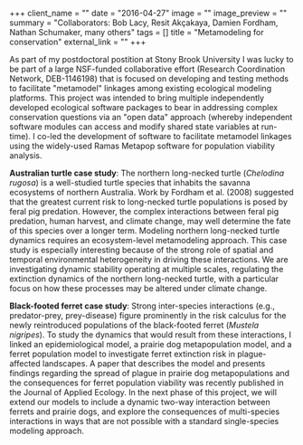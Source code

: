 +++
client_name = ""
date = "2016-04-27"
image = ""
image_preview = ""
summary = "Collaborators: Bob Lacy, Resit Akçakaya, Damien Fordham, Nathan Schumaker, many others"
tags = []
title = "Metamodeling for conservation"
external_link = ""
+++

As part of my postdoctoral postition at Stony Brook University I was lucky to be part of a large NSF-funded collaborative effort (Research Coordination Network, DEB-1146198) that is focused on developing and testing methods to facilitate "metamodel" linkages among existing ecological modeling platforms. This project was intended to bring multiple independently developed ecological software packages to bear in addressing complex conservation questions via an "open data" approach (whereby independent software modules can access and modify shared state variables at run-time). I co-led the development of software to facilitate metamodel linkages using the widely-used Ramas Metapop software for population viability analysis.     

**Australian turtle case study**: The northern long-necked turtle (*Chelodina rugosa*) is a well-studied turtle species that inhabits the savanna ecosystems of northern Australia. Work by Fordham et al. (2008) suggested that the greatest current risk to long-necked turtle populations is posed by feral pig predation. However, the complex interactions between feral pig predation, human harvest, and climate change, may well determine the fate of this species over a longer term. Modeling northern long-necked turtle dynamics requires an ecosystem-level metamodeling approach. This case study is especially interesting because of the strong role of spatial and temporal environmental heterogeneity in driving these interactions. We are investigating dynamic stability operating at multiple scales, regulating the extinction dynamics of the northern long-necked turtle, with a particular focus on how these processes may be altered under climate change.

**Black-footed ferret case study**: Strong inter-species interactions (e.g., predator-prey, prey-disease) figure prominently in the risk calculus for the newly reintroduced populations of the black-footed ferret (*Mustela nigripes*). To study the dynamics that would result from these interactions, I linked an epidemiological model, a prairie dog metapopulation model, and a ferret population model to investigate ferret extinction risk in plague-affected landscapes. A paper that describes the model and presents findings regarding the spread of plague in prairie dog metapopulations and the consequences for ferret population viability was recently published in the Journal of Applied Ecology. In the next phase of this project, we will extend our models to include a dynamic two-way interaction between ferrets and prairie dogs, and explore the consequences of multi-species interactions in ways that are not possible with a standard single-species modeling approach.
